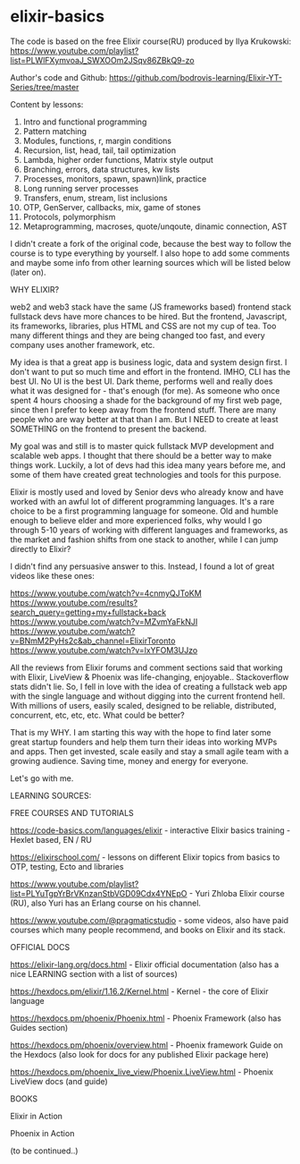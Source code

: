 # elixir-basics
The code is based on the free Elixir course(RU) produced by Ilya Krukowski: 
https://www.youtube.com/playlist?list=PLWlFXymvoaJ_SWXOOm2JSqv86ZBkQ9-zo

Author's code and Github:
https://github.com/bodrovis-learning/Elixir-YT-Series/tree/master

Content by lessons:

1. Intro and functional programming
2. Pattern matching
3. Modules, functions, r, margin conditions
4. Recursion, list, head, tail, tail optimization
5. Lambda, higher order functions, Matrix style output
6. Branching, errors, data structures, kw lists
7. Processes, monitors, spawn, spawn)link, practice
8. Long running server processes
9. Transfers, enum, stream, list inclusions
10. OTP, GenServer, callbacks, mix, game of stones
11. Protocols, polymorphism
12. Metaprogramming, macroses, quote/unqoute, dinamic connection, AST

I didn't create a fork of the original code, because the best way to follow the course is to type everything by yourself.
I also hope to add some comments and maybe some info from other learning sources which will be listed below (later on).

WHY ELIXIR?

web2 and web3 stack have the same (JS frameworks based) frontend stack
fullstack devs have more chances to be hired.
But the frontend, Javascript, its frameworks, libraries, plus HTML and CSS are not my cup of tea.
Too many different things and they are being changed too fast, and every company uses another framework, etc.

My idea is that a great app is business logic, data and system design first. I don't want to put so much time and effort in the frontend.
IMHO, CLI has the best UI. No UI is the best UI. Dark theme, performs well and really does what it was designed for - that's enough (for me).
As someone who once spent 4 hours choosing a shade for the background of my first web page, since then I prefer to keep away from the frontend stuff.
There are many people who are way better at that than I am. But I NEED to create at least SOMETHING on the frontend to present the backend.

My goal was and still is to master quick fullstack MVP development and scalable web apps. I thought that there should be a better way to make things work.
Luckily, a lot of devs had this idea many years before me, and some of them have created great technologies and tools for this purpose.

Elixir is mostly used and loved by Senior devs who already know and have worked with an awful lot of different programming languages.
It's a rare choice to be a first programming language for someone. Old and humble enough to believe elder and more experienced folks, 
why would I go through 5-10 years of working with different languages and frameworks,
as the market and fashion shifts from one stack to another, while I can jump directly to Elixir?

I didn't find any persuasive answer to this. Instead, I found a lot of great videos like these ones:

https://www.youtube.com/watch?v=4cnmyQJToKM
https://www.youtube.com/results?search_query=getting+my+fullstack+back
https://www.youtube.com/watch?v=MZvmYaFkNJI
https://www.youtube.com/watch?v=BNmM2PyHs2c&ab_channel=ElixirToronto
https://www.youtube.com/watch?v=lxYFOM3UJzo

All the reviews from Elixir forums and comment sections said that working with Elixir, LiveView & Phoenix was life-changing, enjoyable.. 
Stackoverflow stats didn't lie.
So, I fell in love with the idea of creating a fullstack web app with the single language and without digging into the current frontend hell.
With millions of users, easily scaled, designed to be reliable, distributed, concurrent, etc, etc, etc. What could be better?

That is my WHY. I am starting this way with the hope to find later some great startup founders and help them turn their ideas into working MVPs and apps.
Then get invested, scale easily and stay a small agile team with a growing audience. Saving time, money and energy for everyone.

Let's go with me.

LEARNING SOURCES:

FREE COURSES AND TUTORIALS

https://code-basics.com/languages/elixir - interactive Elixir basics training - Hexlet based, EN / RU

https://elixirschool.com/ - lessons on different Elixir topics from basics to OTP, testing, Ecto and libraries

https://www.youtube.com/playlist?list=PLYuTgpYrBrVKnzanStbVGD09Cdx4YNEpO - Yuri Zhloba Elixir course (RU), also Yuri has an Erlang course on his channel.

https://www.youtube.com/@pragmaticstudio - some videos, also have paid courses which many people recommend, and books on Elixir and its stack.


OFFICIAL DOCS

https://elixir-lang.org/docs.html - Elixir official documentation (also has a nice LEARNING section with a list of sources)

https://hexdocs.pm/elixir/1.16.2/Kernel.html - Kernel - the core of Elixir language

https://hexdocs.pm/phoenix/Phoenix.html - Phoenix Framework (also has Guides section)

https://hexdocs.pm/phoenix/overview.html - Phoenix framework Guide on the Hexdocs (also look for docs for any published Elixir package here)

https://hexdocs.pm/phoenix_live_view/Phoenix.LiveView.html - Phoenix LiveView docs (and guide)

BOOKS

Elixir in Action

Phoenix in Action

(to be continued..)


